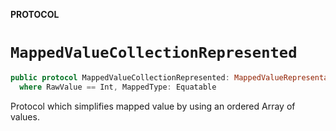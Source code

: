 **PROTOCOL**

# `MappedValueCollectionRepresented`

```swift
public protocol MappedValueCollectionRepresented: MappedValueRepresentable
  where RawValue == Int, MappedType: Equatable
```

Protocol which simplifies mapped value by using an ordered Array of values.
